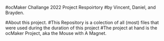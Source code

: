 #ocMaker Challange 2022 Project Respoirtory
#by Vincent, Daniel, and Brayden. 

#About this project.
#This Repository is a colection of all (most) files that were used during the duration of this project
#The project at hand is the ocMaker Project, aka the Mouse with A Magnet. 
